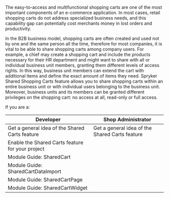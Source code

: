 The easy-to-access and multifunctional shopping carts are one of the most important components of an e-commerce application. In most cases, retail shopping carts do not address specialized business needs, and this capability gap can potentially cost merchants money in lost orders and productivity.

In the B2B business model, shopping carts are often created and used not by one and the same person all the time, therefore for most companies, it is vital to be able to share shopping carts among company users. For example, a chief may create a shopping cart and include the products necessary for their HR department and might want to share with all or individual business unit members, granting them different levels of access rights. In this way, business unit members can extend the cart with additional items and define the exact amount of items they need. Spryker Shared Shopping Carts feature allows you to share shopping carts within an entire business unit or with individual users belonging to the business unit. Moreover, business units and its members can be granted different privileges on the shopping cart: no access at all, read-only or full access.

If you are a:

| Developer|Shop Administrator|
| --- | --- |
|Get a general idea of the Shared Carts feature | Get a general idea of the Shared Carts feature |
| Enable the Shared Carts feature for your project |   |
| Module Guide: SharedCart||
|Module Guide: SharedCartDataImport||
|Module Guide: SharedCartPage||
|Module Guide: SharedCartWidget|  |